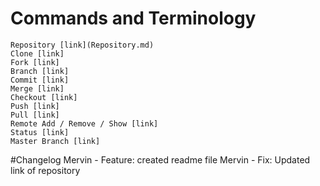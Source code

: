 
# Commands and Terminology
    Repository [link](Repository.md)
    Clone [link]
    Fork [link]
    Branch [link]
    Commit [link]
    Merge [link]
    Checkout [link]
    Push [link]
    Pull [link]
    Remote Add / Remove / Show [link]
    Status [link]
    Master Branch [link]




#Changelog
    Mervin - Feature: created readme file
    Mervin - Fix: Updated link of repository